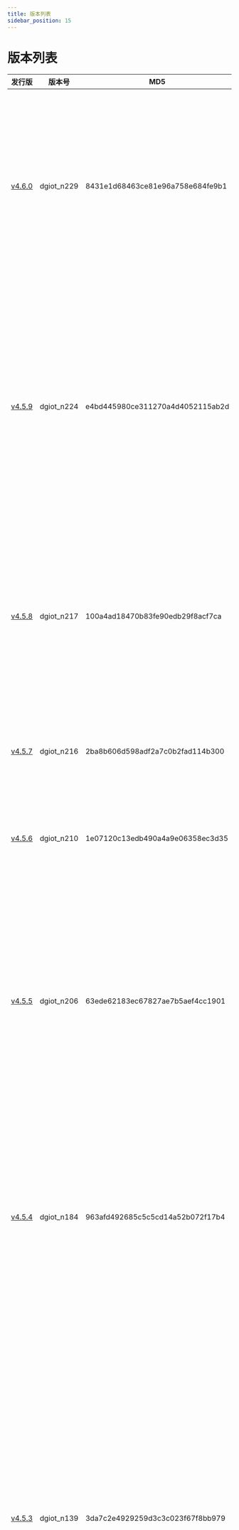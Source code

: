 ```yaml
---
title: 版本列表
sidebar_position: 15
---
```


# 版本列表

| 发行版                                                   | 版本号     | MD5                              | 说明                                                                                                                                                                                                                                                                                                                                                                                                                                                                                                                                                                                                                                                                                                      |
| -------------------------------------------------------- | ---------- | -------------------------------- | --------------------------------------------------------------------------------------------------------------------------------------------------------------------------------------------------------------------------------------------------------------------------------------------------------------------------------------------------------------------------------------------------------------------------------------------------------------------------------------------------------------------------------------------------------------------------------------------------------------------------------------------------------------------------------------------------------- |
| [v4.6.0](https://gitee.com/dgiiot/dgiot/releases/v4.6.0) | dgiot_n229|  8431e1d68463ce81e96a758e684fe9b1|1.修复物模型部分数据类型相关问题<br/>2.修复产品编辑页面无法编辑的问题<br/>3.修复产品无组态时无法使用的问题<br/>4.修复组态删除底图后无法使用的问题<br/>5.修复应用管理<br/>6.优化产品详情内筛选框格式<br/>7.优化平台部分字段功能一致但描述不一致的问题<br/>8.组态添加统计饼图以及告警滚屏组件<br/>9.开放短信告警联动功能|
| [v4.5.9](https://gitee.com/dgiiot/dgiot/releases/v4.5.9) | dgiot_n224|  e4bd445980ce311270a4d4052115ab2d|1.修复产品详情内物模型配置页面问题<br/>2.修复登陆界面显示问题<br/>3.修复通道管理编辑页面<br/>4.优化modbusTCP设备通过modbusc通道上传.csv表格进行创建设备<br/>5.优化组态使用<br/>6.优化TOPO缓存<br/>7.新增云系统→通知管理，可以配置短信、邮箱(之后将开放告警关联)<br/>8.windows版本pg代替TD(原名称不变在TD通道点击编辑修改指定操作系统为windows)<br/>9.修复dgiot_app适配问题|
| [v4.5.8](https://gitee.com/dgiiot/dgiot/releases/v4.5.8) | dgiot_n217|  100a4ad18470b83fe90edb29f8acf7ca|1.支持modbusTCP设备通过modbusc通道上传.csv表格进行创建设备<br/>2.产品组态控件添加编辑<br/>3.修复设备上线平台不在线的问题<br/>4.修复设备面板数据不实时更新<br/>5.修复产品详情内设备管理界面无法编辑的问题<br/>6.发布windows一键部署体验版<br/>7.适配安卓app|
| [v4.5.7](https://gitee.com/dgiiot/dgiot/releases/v4.5.7) | dgiot_n216|  2ba8b606d598adf2a7c0b2fad114b300|1.mqtt添加OPC处理<br/>2.云检测修复<br/>3.总控台设备地图点击跳转<br/>4.小程序版本升级<br/>5.修复配置同步<br/>6.发布dgiot手机端app|
| [v4.5.6](https://gitee.com/dgiiot/dgiot/releases/v4.5.6) | dgiot_n210|  1e07120c13edb490a4a9e06358ec3d35|1.设备经纬度优化<br/>2.告警规则界面化修复<br/>3.告警中心“查看”匹配低代码<br/>4.物模型数据存储优化## 部署支持列表
| [v4.5.5](https://gitee.com/dgiiot/dgiot/releases/v4.5.5) | dgiot_n206 | 63ede62183ec67827ae7b5aef4cc1901 | 1.组态编辑 bug 修复(修复组态绑定物模型、修复组态物模型回显)<br/>2.组态显示 bug 修复(修复低代码控件显示对应实时数据，修复实时数据显示单位)<br/>3.修复分页组件联动功能(告警中心、产品管理、设备管理、通道管理)<br/>4.物模型添加是否展示功能<br/>5.手动新建设备默认在线状态(之前手动创建为离线状态)<br/>6.合并设备管理与设备列表，名称还为设备管理<br/>7.dgiot_device 缓存优化                                                                                                                                                                                                                                                                                                                               |                                                                                                                                                                                                                                                                                                                                                                                                                                                                                                                                                                                                                                                        |
| [v4.5.4](https://gitee.com/dgiiot/dgiot/tree/v4.5.4)     | dgiot_n184 | 963afd492685c5c5cd14a52b072f17b4 | 1、dgiot_dlink topic 指令统一规范<br/>2、dgiot_client 统一管理<br/>3、dgiot_task 指令任务流程优化<br/>4、设备管理页面优化，（设备状态，地理位置，实时数据，设备信息，设备控制）<br/>5.组态设计/预览拆分<br/>6.新增压测云栏目<br/>7.优化用户低代码设计<br/>8.历史数据统计                                                                                                                                                                                                                                                                                                                                                                                                                                  |
| [v4.5.3](https://gitee.com/dgiiot/dgiot/releases/v4.5.3) | dgiot_n139 | 3da7c2e4929259d3c3c023f67f8bb979 | 1. parse 订阅功能, 实现配置联动功能，如产品设备缓存，td 库表字段自动变更等 <br/>2. 适配百度 amis 整套 api，支持 json 多级 merge，低代码适配更简单 <br/>3. 物模型属性上报，与规则引擎联动产生设备告警，并推送到消息通知通道（支持小程序，短信，邮件等） <br/>4. 通过产品卡片展示组态/低代码/字典等功能，并展示产品下设备在/离线，开/关机等统计功能，设备管理添加 <br/>5. 新增设备会自动添加动态表单大屏，设备组态示例，设备列表中增加设备位置，设备状态自动同步缓存表，支持低代码下发设备配置<br/>6. 删除部分多余的 api，并添加 swaggeer 树结构 <br/>7. dlink 协议增加 mqtt 设备接入，并打通从设备到用户侧全流程的鉴权和消息路由<br/>8. 修复上个版本因物模型支持动态协议电表设备和 mqtt 设备接入失败等 bug |
| [v4.5.1](https://gitee.com/dgiiot/dgiot/releases/v4.5.1) | dgiot_n99  | 2db7806c1bdb7eb5fddbb460af94f285 | 1、城市建筑消防协议 GB26875;<br/>2、物模型动态协议;<br/>3、HTTPC 客户端桥接通道;<br/>4、MQTTC 客户端桥接通道;<br/>5、UDPC 客户端桥接通道;<br/>6、TCPC 客户端桥接通道;<br/>7、MYSQL 采集通道                                                                                                                                                                                                                                                                                                                                                                                                                                                                                                               |
| [v4.5.0](https://gitee.com/dgiiot/dgiot/releases/v4.5.0) | dgiot_n62  | 71e0211861b647b1c6816ce81f26f52f | 更新了物模型和物模型的配置界面，集成了数据字典，开放了 DLT645，DLT376，DLINK 协议，支持 DLT645 和 DLT376 电表接入，可以通过低代码平台对 dgiot 进行二次开发了                                                                                                                                                                                                                                                                                                                                                                                                                                                                                                                                              |
| [v4.4.9](https://gitee.com/dgiiot/dgiot/releases/v4.4.9) | dgiot_n33  | 26599c0d5d94575bd1b04109aba3b1cb | 组态增加了低代码控制功能，在云函数添加了低代码的管理界面                                                                                                                                                                                                                                                                                                                                                                                                                                                                                                                                                                                                                                                  |
| [v4.4.8](https://gitee.com/dgiiot/dgiot/releases/v4.4.8) | dgiot_280  | 642cb947f7d69e29029a20bb184883d7 | 优化了前端加载资源，修复了组态 bug                                                                                                                                                                                                                                                                                                                                                                                                                                                                                                                                                                                                                                                                        |
| [v4.4.7](https://gitee.com/dgiiot/dgiot/releases/v4.4.7) | dgiot_254  | b70d95592f0a65c8ba896e451e892ccc | 区分开发角色和运维角色，优化了平台的功能菜单，优化了平台的打开速度，开放了云检测的检测任务                                                                                                                                                                                                                                                                                                                                                                                                                                                                                                                                                                                                                |
| [v4.4.6](https://gitee.com/dgiiot/dgiot/releases/v4.4.6) | dgiot_187  | 8141f4a429cb7076477ca5f1980de42f | 修复组态保存问题，修复设备地理位置修改后实时显示的问题，增加了对天翼云的支持                                                                                                                                                                                                                                                                                                                                                                                                                                                                                                                                                                                                                              |
| [v4.4.5](https://gitee.com/dgiiot/dgiot/releases/v4.4.5) | dgiot_156  | 8c2fba6120d3c2f9a92ad9813275adc6 | 增加了 OPC/modbus/mqtt/电表，四种类型的设备接入                                                                                                                                                                                                                                                                                                                                                                                                                                                                                                                                                                                                                                                           |




    
